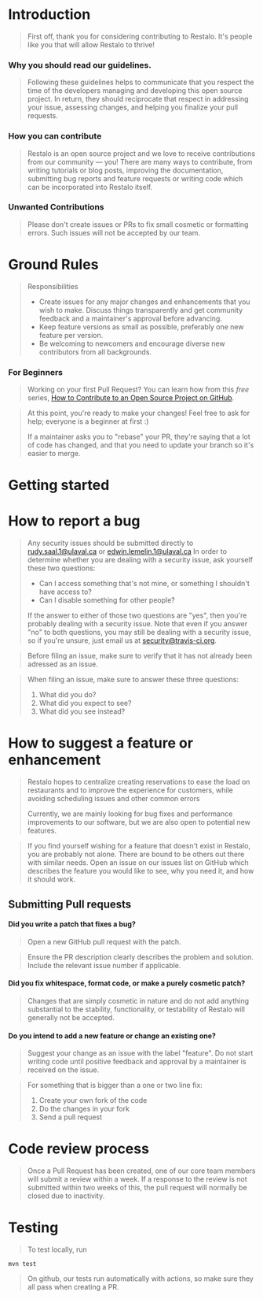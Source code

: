 # Introduction

>First off, thank you for considering contributing to Restalo. It's people like you that will allow Restalo to thrive!

### Why you should read our guidelines.

>Following these guidelines helps to communicate that you respect the time of the developers managing and developing this open source project. In return, they should reciprocate that respect in addressing your issue, assessing changes, and helping you finalize your pull requests.

### How you can contribute

> Restalo is an open source project and we love to receive contributions from our community — you! There are many ways to contribute, from writing tutorials or blog posts, improving the documentation, submitting bug reports and feature requests or writing code which can be incorporated into Restalo itself.


### Unwanted Contributions

> Please don't create issues or PRs to fix small cosmetic or formatting errors. Such issues will not be accepted by our team.

# Ground Rules

> Responsibilities
> * Create issues for any major changes and enhancements that you wish to make. Discuss things transparently and get community feedback and a maintainer's approval before advancing.
> * Keep feature versions as small as possible, preferably one new feature per version.
> * Be welcoming to newcomers and encourage diverse new contributors from all backgrounds.



### For Beginners

> Working on your first Pull Request? You can learn how from this *free* series, [How to Contribute to an Open Source Project on GitHub](https://egghead.io/series/how-to-contribute-to-an-open-source-project-on-github).


>At this point, you're ready to make your changes! Feel free to ask for help; everyone is a beginner at first :)
>
>If a maintainer asks you to "rebase" your PR, they're saying that a lot of code has changed, and that you need to update your branch so it's easier to merge.

# Getting started

# How to report a bug

> Any security issues should be submitted directly to rudy.saal.1@ulaval.ca or edwin.lemelin.1@ulaval.ca
> In order to determine whether you are dealing with a security issue, ask yourself these two questions:
> * Can I access something that's not mine, or something I shouldn't have access to?
> * Can I disable something for other people?
>
> If the answer to either of those two questions are "yes", then you're probably dealing with a security issue. Note that even if you answer "no" to both questions, you may still be dealing with a security issue, so if you're unsure, just email us at security@travis-ci.org.

>Before filing an issue, make sure to verify that it has not already been adressed as an issue.

> When filing an issue, make sure to answer these three questions:
>
> 1. What did you do?
> 2. What did you expect to see?
> 3. What did you see instead?


# How to suggest a feature or enhancement

> Restalo hopes to centralize creating reservations to ease the load on restaurants and to improve the experience for customers,
while avoiding scheduling issues and other common errors
>
> Currently, we are mainly looking for bug fixes and performance improvements to our software, but we are also open to potential new features.

> If you find yourself wishing for a feature that doesn't exist in Restalo, you are probably not alone. There are bound to be others out there with similar needs. Open an issue on our issues list on GitHub which describes the feature you would like to see, why you need it, and how it should work.

## Submitting Pull requests

#### **Did you write a patch that fixes a bug?**

> Open a new GitHub pull request with the patch.

> Ensure the PR description clearly describes the problem and solution. Include the relevant issue number if applicable.

#### **Did you fix whitespace, format code, or make a purely cosmetic patch?**

>Changes that are simply cosmetic in nature and do not add anything substantial to the stability, functionality, or testability of Restalo will generally not be accepted.

#### **Do you intend to add a new feature or change an existing one?**

> Suggest your change as an issue with the label "feature".
> Do not start writing code until positive feedback and approval by a maintainer is received on the issue.


>For something that is bigger than a one or two line fix:
>1. Create your own fork of the code
>2. Do the changes in your fork
>3. Send a pull request

# Code review process


> Once a Pull Request has been created, one of our core team members will submit a review within a week. If a response to the review is not submitted within two weeks of this, the pull request will normally be closed due to inactivity.


# Testing
>To test locally, run 
 ```
mvn test
```
>On github, our tests run automatically with actions, so make sure they all pass when creating a PR.